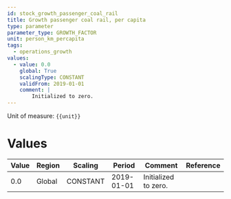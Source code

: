 ```yaml
---
id: stock_growth_passenger_coal_rail
title: Growth passenger coal rail, per capita
type: parameter
parameter_type: GROWTH_FACTOR
unit: person_km_percapita
tags:
  - operations_growth
values:
  - value: 0.0
    global: True
    scalingType: CONSTANT
    validFrom: 2019-01-01
    comment: |
        Initialized to zero.
---
```



Unit of measure: `{{unit}}`


# Values


| Value | Region | Scaling | Period | Comment | Reference |
|-------|--------|---------|--------|---------|-----------|
| 0.0 | Global | CONSTANT | 2019-01-01 | Initialized to zero. |  |


